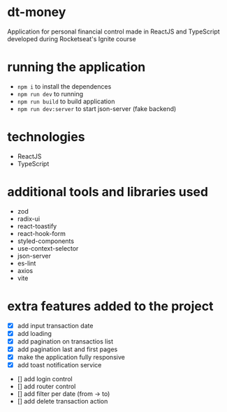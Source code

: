 # dt-money
Application for personal financial control made in ReactJS and TypeScript developed during Rocketseat's Ignite course

# running the application
- `npm i` to install the dependences
- `npm run dev` to running 
- `npm run build` to build application 
- `npm run dev:server` to start json-server (fake backend)

# technologies
- ReactJS
- TypeScript

# additional tools and libraries used
- zod 
- radix-ui
- react-toastify
- react-hook-form
- styled-components
- use-context-selector
- json-server
- es-lint
- axios
- vite

# extra features added to the project
- [x] add input transaction date
- [x] add loading
- [x] add pagination on transactios list
- [x] add pagination last and first pages
- [x] make the application fully responsive
- [x] add toast notification service
- [] add login control
- [] add router control
- [] add filter per date (from -> to) 
- [] add delete transaction action
